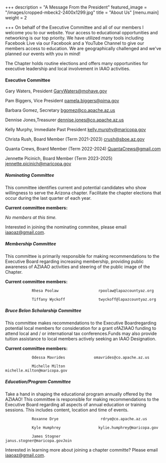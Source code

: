 +++
description = "A Message From the President"
featured_image = "/images/cropped-mbeck2-2400x1299.jpg"
title = "About Us"
[menu.main]
weight = 2

+++
On behalf of the Executive Committee and all of our members I welcome you to our website. Your access to educational opportunities and networking is our top priority. We have utilized many tools including Facebook Live via our Facebook and a YouTube Channel to give our members access to education. We are geographically challenged and we've planned our events with you in mind!

The Chapter holds routine elections and offers many opportunities for executive leadership and local involvement in IAAO activities.  

#### Executive Committee

Gary Waters, President	GaryWaters@mohave.gov

Pam Biggers, Vice President	pamela.biggers@pima.gov

Barbara Gomez, Secretary	bgomez@co.apache.az.us

Dennise Jones,Treasurer	       dennise.jones@co.apache.az.us

Kelly Murphy, Immediate Past President	kelly.murphy@maricopa.gov

Christa Rush, Board Member (Term 2021-2023)	crush@sboe.az.gov

Quanta Crews, Board Member (Term 2022-2024)	   QuantaCrews@gmail.com

Jennette Picinich, Board Member (Term 2023-2025)    jennette.picinich@maricopa.gov

##### **Nominating Committee**

This committee identifies current and potential candidates who show willingness to serve the Arizona chapter.  Facilitate the chapter elections that occur during the last quarter of each year.

**Current committee members:**

_No members at this time._  

Interested in joining the nominating commitee, please email iaaoaz@gmail.com.

##### **Membership Committee**

This committee is primarily responsible for making recommendations to the Executive Board regarding increasing membership, providing public awareness of AZIAAO activities and steering of the public image of the Chapter.

**Current committee members:**

                Rhesa Poolaw                  rpoolaw@lapazcountyaz.org

                Tiffany Wyckoff               twyckoff@lapazcountyaz.org

##### **Bruce Belon Scholarship Committee**

This committee makes recommendations to the Executive Boardregarding potential local members for consideration for a grant ofAZIAAO funding to attend local and / or international tax conferences.Funds may also provide tuition assistance to local members actively seeking an IAAO Designation.

**Current committee members:**

                Odessa Mavrides             omavrides@co.apache.az.us

                Michelle Milton                michelle.milton@maricopa.gov

##### **Education/Program Committee**

Take a hand in shaping the educational program annually offered by the AZIAAO! This committee is responsible for making recommendations to the Executive Board regarding all aspects of annual education or training sessions. This includes content, location and time of events.

                Roxanne Drye                   rdrye@co.apache.az.us

                Kyle Humphrey                 kylie.humphrey@maricopa.gov

                James Stogner                  janus.stogner@maricopa.govJoin

Interested in learning more about joining a chapter committe? Please email iaaoaz@gmail.com.